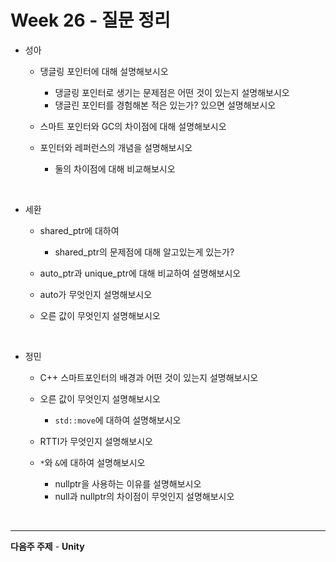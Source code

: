 # Week 26 - 질문 정리

- 성아

  - 댕글링 포인터에 대해 설명해보시오
    - 댕글링 포인터로 생기는 문제점은 어떤 것이 있는지 설명해보시오
    - 댕글린 포인터를 경험해본 적은 있는가? 있으면 설명해보시오
  
  - 스마트 포인터와 GC의 차이점에 대해 설명해보시오

  - 포인터와 레퍼런스의 개념을 설명해보시오
    - 둘의 차이점에 대해 비교해보시오

<br>

- 세환

  - shared_ptr에 대하여
    - shared_ptr의 문제점에 대해 알고있는게 있는가?

  - auto_ptr과 unique_ptr에 대해 비교하여 설명해보시오

  - auto가 무엇인지 설명해보시오

  - 오른 값이 무엇인지 설명해보시오

<br>

- 정민
  
  - C++ 스마트포인터의 배경과 어떤 것이 있는지 설명해보시오

  - 오른 값이 무엇인지 설명해보시오
    - `std::move`에 대하여 설명해보시오

  - RTTI가 무엇인지 설명해보시오

  - `*`와 `&`에 대하여 설명해보시오
    - nullptr을 사용하는 이유를 설명해보시오
    - null과 nullptr의 차이점이 무엇인지 설명해보시오
  

<br>

---

**다음주 주제** - **Unity**



